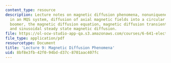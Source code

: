 ```yaml
---
content_type: resource
description: Lecture notes on magnetic diffusion phenomena, nonuniqueness of voltage
  in an MQS system, diffusion of axial magnetic fields into a circular tube, Edgerton's
  boomer, the magnetic diffusion equation, magnetic diffusion transient response,
  and sinusoidal steady state magnetic diffusion.
file: https://ol-ocw-studio-app-qa.s3.amazonaws.com/courses/6-641-electromagnetic-fields-forces-and-motion-spring-2009/8bf8e3fb42f094bdd37c8701aac407fc_MIT6_641s09_lec09.pdf
file_type: application/pdf
resourcetype: Document
title: 'Lecture 9: Magnetic Diffusion Phenomena'
uid: 8bf8e3fb-42f0-94bd-d37c-8701aac407fc
---
```


